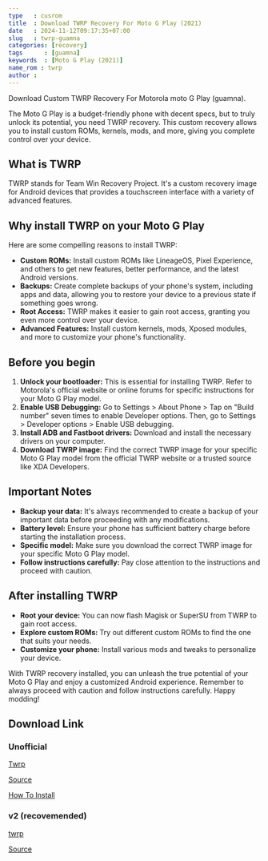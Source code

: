 ```yaml
---
type   : cusrom
title  : Download TWRP Recovery For Moto G Play (2021)
date   : 2024-11-12T09:17:35+07:00
slug   : twrp-guamna
categories: [recovery]
tags      : [guamna]
keywords  : [Moto G Play (2021)]
name_rom : twrp
author : 
---
```


Download Custom TWRP Recovery For Motorola moto G Play (guamna).

The Moto G Play is a budget-friendly phone with decent specs, but to truly unlock its potential, you need TWRP recovery. This custom recovery allows you to install custom ROMs, kernels, mods, and more, giving you complete control over your device.

## What is TWRP

TWRP stands for Team Win Recovery Project. It's a custom recovery image for Android devices that provides a touchscreen interface with a variety of advanced features. 

## Why install TWRP on your Moto G Play

Here are some compelling reasons to install TWRP:

* **Custom ROMs:** Install custom ROMs like LineageOS, Pixel Experience, and others to get new features, better performance, and the latest Android versions.
* **Backups:** Create complete backups of your phone's system, including apps and data, allowing you to restore your device to a previous state if something goes wrong.
* **Root Access:** TWRP makes it easier to gain root access, granting you even more control over your device.
* **Advanced Features:**  Install custom kernels, mods, Xposed modules, and more to customize your phone's functionality.

## Before you begin

1. **Unlock your bootloader:** This is essential for installing TWRP.  Refer to Motorola's official website or online forums for specific instructions for your Moto G Play model.
2. **Enable USB Debugging:** Go to Settings > About Phone > Tap on "Build number" seven times to enable Developer options. Then, go to Settings > Developer options > Enable USB debugging.
3. **Install ADB and Fastboot drivers:** Download and install the necessary drivers on your computer.
4. **Download TWRP image:** Find the correct TWRP image for your specific Moto G Play model from the official TWRP website or a trusted source like XDA Developers.

## Important Notes

* **Backup your data:** It's always recommended to create a backup of your important data before proceeding with any modifications.
* **Battery level:** Ensure your phone has sufficient battery charge before starting the installation process.
* **Specific model:**  Make sure you download the correct TWRP image for your specific Moto G Play model.
* **Follow instructions carefully:**  Pay close attention to the instructions and proceed with caution.

## After installing TWRP

* **Root your device:** You can now flash Magisk or SuperSU from TWRP to gain root access.
* **Explore custom ROMs:** Try out different custom ROMs to find the one that suits your needs.
* **Customize your phone:** Install various mods and tweaks to personalize your device.

With TWRP recovery installed, you can unleash the true potential of your Moto G Play and enjoy a customized Android experience. Remember to always proceed with caution and follow instructions carefully. Happy modding!



## Download Link
### Unofficial
[Twrp](https://xdaforums.com/attachments/recovery-img.5363625/)

[Source](https://xdaforums.com/t/working-twrp-but-very-unofficial-but-very-useful.4306695/)

[How To Install](https://xdaforums.com/t/working-twrp-but-very-unofficial-but-very-useful.4306695/post-85414197)


### v2 (recovemended)
[twrp](https://xdaforums.com/attachments/motoguamnafixed2-img.5408315/)

[Source](https://xdaforums.com/t/100-working-twrp-recovery-my-first-port-but-everything-works-amazing.4330775/)


